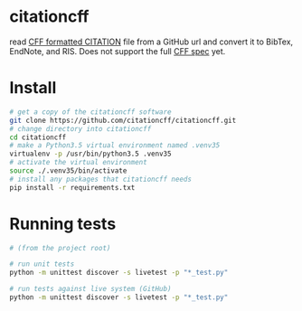 # citationcff

read [CFF formatted CITATION](https://github.com/citation-file-format) file from a GitHub
url and convert it to BibTex, EndNote, and RIS. Does not support the full
[CFF spec](https://citation-file-format.github.io/assets/pdf/cff-specifications-1.0.3.pdf) yet.

# Install

```bash
# get a copy of the citationcff software
git clone https://github.com/citationcff/citationcff.git
# change directory into citationcff
cd citationcff
# make a Python3.5 virtual environment named .venv35
virtualenv -p /usr/bin/python3.5 .venv35
# activate the virtual environment
source ./.venv35/bin/activate
# install any packages that citationcff needs
pip install -r requirements.txt
```

# Running tests

```bash
# (from the project root)

# run unit tests
python -m unittest discover -s livetest -p "*_test.py"

# run tests against live system (GitHub)
python -m unittest discover -s livetest -p "*_test.py"
```
